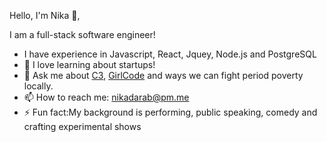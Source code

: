 Hello, I'm Nika 👋,

I am a full-stack software engineer!
- I have experience in Javascript, React, Jquey, Node.js and PostgreSQL
- 🌱 I love learning about startups! 
- 💬 Ask me about [C3](https://coochiecare.club/), [GirlCode](https://girlcode-client.vercel.app/) and ways we can fight period poverty locally.
- 📫 How to reach me: nikadarab@pm.me 
- ⚡ Fun fact:My background is performing, public speaking, comedy and crafting experimental shows 

